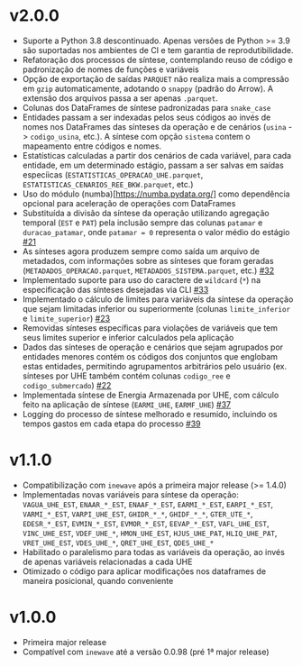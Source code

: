 # v2.0.0
- Suporte a Python 3.8 descontinuado. Apenas versões de Python >= 3.9 são suportadas nos ambientes de CI e tem garantia de reprodutibilidade.
- Refatoração dos processos de síntese, contemplando reuso de código e padronização de nomes de funções e variáveis
- Opção de exportação de saídas `PARQUET` não realiza mais a compressão em `gzip` automaticamente, adotando o `snappy` (padrão do Arrow). A extensão dos arquivos passa a ser apenas `.parquet`.
- Colunas dos DataFrames de síntese padronizadas para `snake_case`
- Entidades passam a ser indexadas pelos seus códigos ao invés de nomes nos DataFrames das sínteses da operação e de cenários (`usina` -> `codigo_usina`, etc.). A síntese com opção `sistema` contem o mapeamento entre códigos e nomes.
- Estatísticas calculadas a partir dos cenários de cada variável, para cada entidade, em um determinado estágio, passam a ser salvas em saídas especíicas (`ESTATISTICAS_OPERACAO_UHE.parquet`, `ESTATISTICAS_CENARIOS_REE_BKW.parquet`, etc.)
- Uso do módulo (numba)[https://numba.pydata.org/] como dependência opcional para aceleração de operações com DataFrames
- Substituída a divisão da síntese da operação utilizando agregação temporal (`EST` e `PAT`) pela inclusão sempre das colunas `patamar` e `duracao_patamar`, onde `patamar = 0` representa o valor médio do estágio [#21](https://github.com/rjmalves/sintetizador-newave/issues/21)
- As sínteses agora produzem sempre como saída um arquivo de metadados, com informações sobre as sínteses que foram geradas (`METADADOS_OPERACAO.parquet`, `METADADOS_SISTEMA.parquet`, etc.) [#32](https://github.com/rjmalves/sintetizador-newave/issues/32)
- Implementado suporte para uso do caractere de `wildcard` (`*`) na especificação das sínteses desejadas via CLI [#33](https://github.com/rjmalves/sintetizador-newave/issues/33)
- Implementado o cálculo de limites para variáveis da síntese da operação que sejam limitadas inferior ou superiormente (colunas `limite_inferior` e `limite_superior`) [#23](https://github.com/rjmalves/sintetizador-newave/issues/23)
- Removidas sínteses específicas para violações de variáveis que tem seus limites superior e inferior calculados pela aplicação
- Dados das sínteses de operação e cenários que sejam agrupados por entidades menores contém os códigos dos conjuntos que englobam estas entidades, permitindo agrupamentos arbitrários pelo usuário (ex. sínteses por UHE também contém colunas `codigo_ree` e `codigo_submercado`) [#22](https://github.com/rjmalves/sintetizador-newave/issues/22)
- Implementada síntese de Energia Armazenada por UHE, com cálculo feito na aplicação de síntese (`EARMI_UHE`, `EARMF_UHE`) [#37](https://github.com/rjmalves/sintetizador-newave/issues/37)
- Logging do processo de síntese melhorado e resumido, incluindo os tempos gastos em cada etapa do processo [#39](https://github.com/rjmalves/sintetizador-newave/issues/39)


# v1.1.0

- Compatibilização com `inewave` após a primeira major release (>= 1.4.0)
- Implementadas novas variáveis para síntese da operação: `VAGUA_UHE_EST`, `ENAAR_*_EST`, `ENAAF_*_EST`, `EARMI_*_EST`, `EARPI_*_EST`, `VARMI_*_EST`, `VARPI_UHE_EST`, `GHIDR_*_*`, `GHIDF_*_*`, `GTER_UTE_*`, `EDESR_*_EST`, `EVMIN_*_EST`, `EVMOR_*_EST`, `EEVAP_*_EST`, `VAFL_UHE_EST`, `VINC_UHE_EST`, `VDEF_UHE_*`, `HMON_UHE_EST`, `HJUS_UHE_PAT`, `HLIQ_UHE_PAT`, `VRET_UHE_EST`, `VDES_UHE_*`, `QRET_UHE_EST`, `QDES_UHE_*`
- Habilitado o paralelismo para todas as variáveis da operação, ao invés de apenas variáveis relacionadas a cada UHE
- Otimizado o código para aplicar modificações nos dataframes de maneira posicional, quando conveniente

# v1.0.0

- Primeira major release
- Compatível com `inewave` até a versão 0.0.98 (pré 1ª major release)
